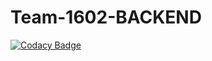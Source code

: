 # Team-1602-BACKEND

[![Codacy Badge](https://api.codacy.com/project/badge/Grade/249f59df1cdd42cdbc6ddcdca3035e6d)](https://app.codacy.com/gh/BuildForSDGCohort2/Team-1602-BACKEND?utm_source=github.com&utm_medium=referral&utm_content=BuildForSDGCohort2/Team-1602-BACKEND&utm_campaign=Badge_Grade_Settings)